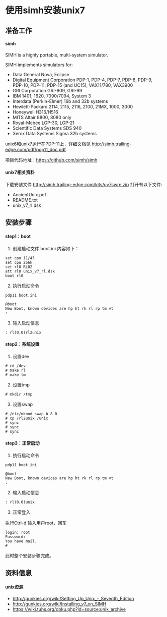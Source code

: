 # 使用simh安装unix7

## 准备工作
#### simh

SIMH is a highly portable, multi-system simulator.

SIMH implements simulators for:
* Data General Nova, Eclipse
* Digital Equipment Corporation PDP-1, PDP-4, PDP-7, PDP-8, PDP-9, PDP-10, PDP-11, PDP-15 (and UC15), VAX11/780, VAX3900
* GRI Corporation GRI-909, GRI-99
* IBM 1401, 1620, 7090/7094, System 3
* Interdata (Perkin-Elmer) 16b and 32b systems
* Hewlett-Packard 2114, 2115, 2116, 2100, 21MX, 1000, 3000
* Honeywell H316/H516
* MITS Altair 8800, 8080 only
* Royal-Mcbee LGP-30, LGP-21
* Scientific Data Systems SDS 940
* Xerox Data Systems Sigma 32b systems

unix6和unix7运行在PDP-11上，详细文档见 http://simh.trailing-edge.com/pdf/pdp11_doc.pdf 

项目代码地址：https://github.com/simh/simh


#### unix7相关资料

下载安装文件 http://simh.trailing-edge.com/kits/uv7swre.zip
打开有以下文件:
* AncientUnix.pdf
* README.txt
* unix_v7_rl.dsk


## 安装步骤

#### step1：boot

1. 创建启动文件 boot.ini
内容如下：
```
set cpu 11/45
set cpu 256k
set rl0 RL02
att rl0 unix_v7_rl.dsk
boot rl0
```

2. 执行启动命令

```
pdp11 boot.ini

@boot
New Boot, known devices are hp ht rk rl rp tm vt
:
```
3. 输入启动信息

```
: rl(0,0)rl2unix
```

#### step2：系统设置


1. 设置dev

```
# cd /dev
# make rl
# make tm
```

2. 设置tmp

```
# mkdir /tmp
```

3. 设置swap

```
# /etc/mknod swap b 8 0
# cp /rl2unix /unix
# sync
# sync
# sync
```

#### step3：正常启动

1. 执行启动命令

```
pdp11 boot.ini

@boot
New Boot, known devices are hp ht rk rl rp tm vt
:
```

2. 输入启动信息

```
: rl(0,0)unix
```

3. 正常登入

执行Ctrl-d
输入用户root，回车
```
login: root
Password:
You have mail.
# 
```

此时整个安装步骤完成。

## 资料信息

#### unix资源

* http://gunkies.org/wiki/Setting_Up_Unix_-_Seventh_Edition
* http://gunkies.org/wiki/Installing_v7_on_SIMH
* https://wiki.tuhs.org/doku.php?id=source:unix_archive
